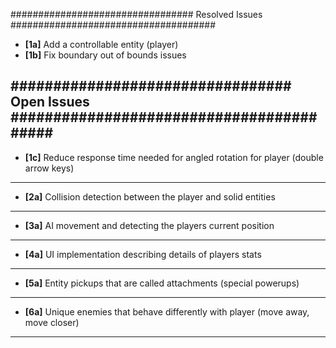 ################################# Resolved Issues #####################################

- **[1a]** Add a controllable entity (player)
- **[1b]** Fix boundary out of bounds issues 

################################# Open Issues ######################################### 
---------------------------------------------------------------------------------------
- **[1c]** Reduce response time needed for angled rotation for player (double arrow keys)
---------------------------------------------------------------------------------------
- **[2a]** Collision detection between the player and solid entities
---------------------------------------------------------------------------------------
- **[3a]** AI movement and detecting the players current position
---------------------------------------------------------------------------------------
- **[4a]** UI implementation describing details of players stats
---------------------------------------------------------------------------------------
- **[5a]** Entity pickups that are called attachments (special powerups)
---------------------------------------------------------------------------------------
- **[6a]** Unique enemies that behave differently with player (move away, move closer)
------------------------ ---------------------------------------------------------------